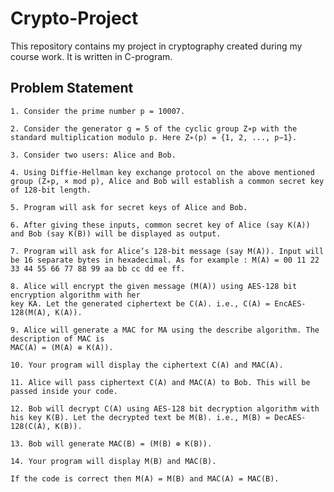 # Crypto-Project
This repository contains my project in cryptography created during my course work. It is written in C-program.

## Problem Statement

    1. Consider the prime number p = 10007.

    2. Consider the generator g = 5 of the cyclic group Z∗p with the standard multiplication modulo p. Here Z∗(p) = {1, 2, ..., p−1}.

    3. Consider two users: Alice and Bob.

    4. Using Diffie-Hellman key exchange protocol on the above mentioned group (Z∗p, × mod p), Alice and Bob will establish a common secret key of 128-bit length.

    5. Program will ask for secret keys of Alice and Bob.

    6. After giving these inputs, common secret key of Alice (say K(A)) and Bob (say K(B)) will be displayed as output.

    7. Program will ask for Alice’s 128-bit message (say M(A)). Input will be 16 separate bytes in hexadecimal. As for example : M(A) = 00 11 22 33 44 55 66 77 88 99 aa bb cc dd ee ff.

    8. Alice will encrypt the given message (M(A)) using AES-128 bit encryption algorithm with her
    key KA. Let the generated ciphertext be C(A). i.e., C(A) = EncAES-128(M(A), K(A)).

    9. Alice will generate a MAC for MA using the describe algorithm. The description of MAC is
    MAC(A) = (M(A) ⊕ K(A)).

    10. Your program will display the ciphertext C(A) and MAC(A).

    11. Alice will pass ciphertext C(A) and MAC(A) to Bob. This will be passed inside your code.

    12. Bob will decrypt C(A) using AES-128 bit decryption algorithm with his key K(B). Let the decrypted text be M(B). i.e., M(B) = DecAES-128(C(A), K(B)).

    13. Bob will generate MAC(B) = (M(B) ⊕ K(B)).

    14. Your program will display M(B) and MAC(B). 

    If the code is correct then M(A) = M(B) and MAC(A) = MAC(B).

